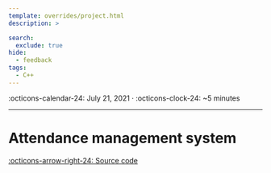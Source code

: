 ```yaml
---
template: overrides/project.html
description: >

search:
  exclude: true
hide:
  - feedback
tags:
  - C++
---
```


<span>
:octicons-calendar-24: July 21, 2021 ·
:octicons-clock-24: ~5 minutes

</span>

---

# __Attendance management system__
[:octicons-arrow-right-24: Source code][Source code]

  [Source code]: https://github.com/hieuhdh/Attendance-management-system